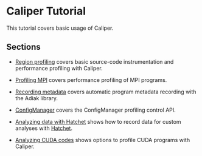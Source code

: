 # Caliper Tutorial

This tutorial covers basic usage of Caliper.

## Sections

* [Region profiling](region_profiling.md) covers basic source-code instrumentation and performance profiling with Caliper.

* [Profiling MPI](profiling_mpi.md) covers performance profiling of MPI programs.

* [Recording metadata](recording_metadata.md) covers automatic program metadata recording with the Adiak library.

* [ConfigManager](configmanager.md) covers the ConfigManager profiling control API.

* [Analyzing data with Hatchet](recording_hatchet.md) shows how to record data for custom analyses with [Hatchet](https://github.com/hatchet/hatchet).

* [Analyzing CUDA codes](analyzing_cuda_codes.md) shows options to profile CUDA programs with Caliper.